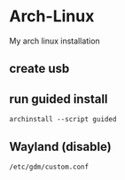# Arch-Linux
 My arch linux installation

## create usb

## run guided install

````
archinstall --script guided
````

## Wayland (disable)
````
/etc/gdm/custom.conf 
````